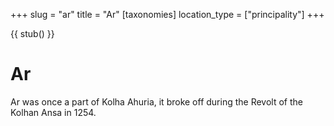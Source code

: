 +++
slug = "ar"
title = "Ar"
[taxonomies]
location_type = ["principality"]
+++

{{ stub() }}

# Ar

Ar was once a part of Kolha Ahuria, it broke off during the Revolt of the Kolhan Ansa
in 1254.